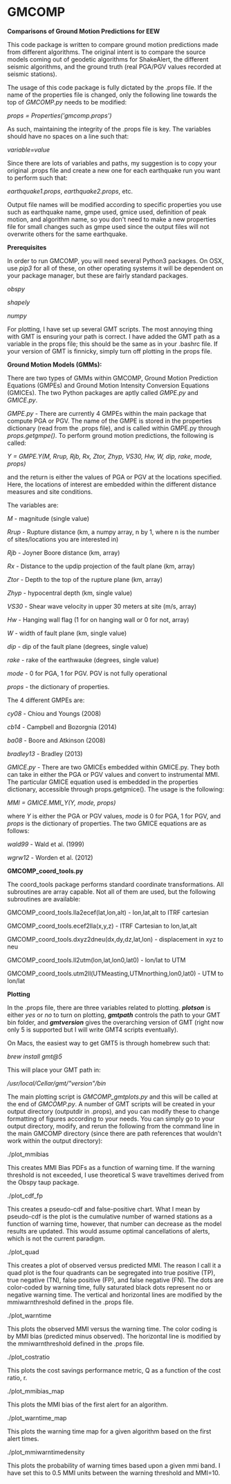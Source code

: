 # GMCOMP
<b>Comparisons of Ground Motion Predictions for EEW</b>

This code package is written to compare ground motion predictions made from different algorithms. The original intent is to compare the source models coming out of geodetic algorithms for ShakeAlert, the different seismic algorithms, and the ground truth (real PGA/PGV values recorded at seismic stations). 

The usage of this code package is fully dictated by the .props file. If the name of the properties file is changed, only the following line towards the top of <i>GMCOMP.py</i> needs to be modified:

<i>props = Properties('gmcomp.props')</i>

As such, maintaining the integrity of the .props file is key. The variables should have no spaces on a line such that:

<i>variable=value</i>

Since there are lots of variables and paths, my suggestion is to copy your original .props file and create a new one for each earthquake run you want to perform such that:

<i>earthquake1.props</i>, <i>earthquake2.props</i>, etc.

Output file names will be modified according to specific properties you use such as earthquake name, gmpe used, gmice used, definition of peak motion, and algorithm name, so you don't need to make a new properties file for small changes such as gmpe used since the output files will not overwrite others for the same earthquake.

<b>Prerequisites</b>

In order to run GMCOMP, you will need several Python3 packages. On OSX, use <i>pip3</i> for all of these, on other operating systems it will be dependent on your package manager, but these are fairly standard packages.

<i>obspy</i>

<i>shapely</i>

<i>numpy</i>

For plotting, I have set up several GMT scripts. The most annoying thing with GMT is ensuring your path is correct. I have added the GMT path as a variable in the props file; this should be the same as in your .bashrc file. If your version of GMT is finnicky, simply turn off plotting in the props file.


<b>Ground Motion Models (GMMs):</b>

There are two types of GMMs within GMCOMP, Ground Motion Prediction Equations (GMPEs) and Ground Motion Intensity Conversion Equations (GMICEs). The two Python packages are aptly called <i>GMPE.py</i> and <i>GMICE.py</i>.

<i>GMPE.py</i> - There are currently 4 GMPEs within the main package that compute PGA or PGV. The name of the GMPE is stored in the properties dictionary (read from the .props file), and is called within GMPE.py through <i>props.getgmpe()</i>. To perform ground motion predictions, the following is called:

<i>Y = GMPE.Y(M, Rrup, Rjb, Rx, Ztor, Zhyp, VS30, Hw, W, dip, rake, mode, props)</i>

and the return is either the values of PGA or PGV at the locations specified. Here, the locations of interest are embedded within the different distance measures and site conditions.

The variables are:

<i>M</i> - magnitude (single value)

<i>Rrup</i> - Rupture distance (km, a numpy array, n by 1, where n is the number of sites/locations you are interested in)

<i>Rjb</i> - Joyner Boore distance (km, array)

<i>Rx</i> - Distance to the updip projection of the fault plane (km, array)

<i>Ztor</i> - Depth to the top of the rupture plane (km, array)

<i>Zhyp </i>- hypocentral depth (km, single value)

<i>VS30</i> - Shear wave velocity in upper 30 meters at site (m/s, array)

<i>Hw</i> - Hanging wall flag (1 for on hanging wall or 0 for not, array)

<i>W</i> - width of fault plane (km, single value)

<i>dip</i> - dip of the fault plane (degrees, single value)

<i>rake</i> - rake of the earthwauke (degrees, single value)

<i>mode</i> - 0 for PGA, 1 for PGV. PGV is not fully operational

<i>props</i> - the dictionary of properties.

The 4 different GMPEs are:

<i>cy08</i> - Chiou and Youngs (2008)

<i>cb14</i> - Campbell and Bozorgnia (2014)

<i>ba08</i> - Boore and Atkinson (2008)

<i>bradley13</i> - Bradley (2013)


<i> GMICE.py </i> - There are two GMICEs embedded within GMICE.py. They both can take in either the PGA or PGV values and convert to instrumental MMI. The particular GMICE equation used is embedded in the properties dictionary, accessible through props.getgmice(). The usage is the following:

<i>MMI = GMICE.MMI_Y(Y, mode, props)</i>

where <i>Y</i> is either the PGA or PGV values, <i>mode</i> is 0 for PGA, 1 for PGV, and <i>props</i> is the dictionary of properties. The two GMICE equations are as follows:

<i>wald99</i> - Wald et al. (1999)

<i>wgrw12</i> - Worden et al. (2012)


<b>GMCOMP_coord_tools.py</b>

The coord_tools package performs standard coordinate transformations. All subroutines are array capable. Not all of them are used, but the following subroutines are available:

GMCOMP_coord_tools.lla2ecef(lat,lon,alt) - lon,lat,alt to ITRF cartesian

GMCOMP_coord_tools.ecef2lla(x,y,z) - ITRF Cartesian to lon,lat,alt

GMCOMP_coord_tools.dxyz2dneu(dx,dy,dz,lat,lon) - displacement in xyz to neu

GMCOMP_coord_tools.ll2utm(lon,lat,lon0,lat0) - lon/lat to UTM

GMCOMP_coord_tools.utm2ll(UTMeasting,UTMnorthing,lon0,lat0) - UTM to lon/lat


<b>Plotting</b>

In the .props file, there are three variables related to plotting. <b><i>plotson</i></b> is either <i>yes</i> or <i>no</i> to turn on plotting, <b><i>gmtpath</b></i> controls the path to your GMT bin folder, and <b><i>gmtversion</b></i> gives the overarching version of GMT (right now only 5 is supported but I will write GMT4 scripts eventually).

On Macs, the easiest way to get GMT5 is through homebrew such that:

<i>brew install gmt@5</i>

This will place your GMT path in: 

<i>/usr/local/Cellar/gmt/"version"/bin</i>

The main plotting script is <i>GMCOMP_gmtplots.py</i> and this will be called at the end of <i>GMCOMP.py</i>. A number of GMT scripts will be created in your output directory (outputdir in .props), and you can modify these to change formatting of figures according to your needs. You can simply go to your output directory, modify, and rerun the following from the command line in the main GMCOMP directory (since there are path references that wouldn't work within the output directory):

./plot_mmibias

This creates MMI Bias PDFs as a function of warning time. If the warning threshold is not exceeded, I use theoretical S wave traveltimes derived from the Obspy taup package. 

./plot_cdf_fp

This creates a pseudo-cdf and false-positive chart. What I mean by pseudo-cdf is the plot is the cumulative number of warned stations as a function of warning time, however, that number can decrease as the model results are updated. This would assume optimal cancellations of alerts, which is not the current paradigm. 

./plot_quad

This creates a plot of observed versus predicted MMI. The reason I call it a quad plot is the four quadrants can be segregated into true positive (TP), true negative (TN), false positive (FP), and false negative (FN). The dots are color-coded by warning time, fully saturated black dots represent no or negative warning time. The vertical and horizontal lines are modified by the mmiwarnthreshold defined in the .props file.

./plot_warntime

This plots the observed MMI versus the warning time. The color coding is by MMI bias (predicted minus observed). The horizontal line is modified by the mmiwarnthreshold defined in the .props file.

./plot_costratio

This plots the cost savings performance metric, Q as a function of the cost ratio, r.

./plot_mmibias_map

This plots the MMI bias of the first alert for an algorithm.

./plot_warntime_map

This plots the warning time map for a given algorithm based on the first alert times.

./plot_mmiwarntimedensity

This plots the probability of warning times based upon a given mmi band. I have set this to 0.5 MMI units between the warning threshold and MMI=10.



